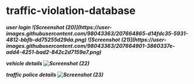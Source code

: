 # traffic-violation-database
<h5>user login
![Screenshot (20)](https://user-images.githubusercontent.com/98043363/207664865-d14fdc35-5931-4812-bbfb-dd75255d29da.png)
![Screenshot (21)](https://user-images.githubusercontent.com/98043363/207664901-3860337e-add4-4251-bad2-842c2d7159a7.png)

vehicle details
![Screenshot (22)](https://user-images.githubusercontent.com/98043363/207665017-29902eda-3fa2-4837-be26-556225d6de76.png)

traffic police details
![Screenshot (23)](https://user-images.githubusercontent.com/98043363/207665116-de4474be-9619-4488-97a5-9b687aae0910.png)
